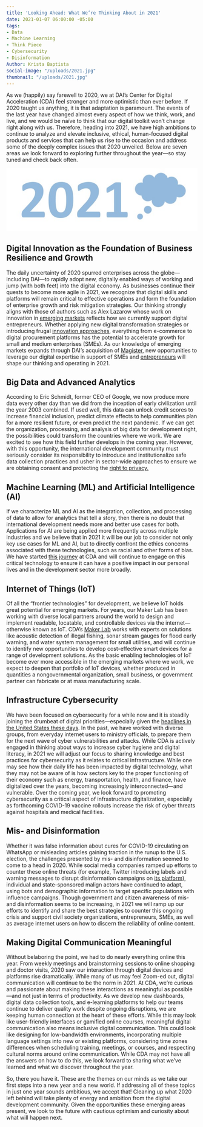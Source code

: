 ```yaml
---
title: 'Looking Ahead: What We’re Thinking About in 2021'
date: 2021-01-07 06:00:00 -05:00
tags:
- Data
- Machine Learning
- Think Piece
- Cybersecurity
- Disinformation
Author: Krista Baptista
social-image: "/uploads/2021.jpg"
thumbnail: "/uploads/2021.jpg"
---
```


As we (happily) say farewell to 2020, we at DAI’s Center for Digital Acceleration (CDA) feel stronger and more optimistic than ever before. If 2020 taught us anything, it is that adaptation is paramount. The events of the last year have changed almost every aspect of how we think, work, and live, and we would be naïve to think that our digital toolkit won’t change right along with us. Therefore, heading into 2021, we have high ambitions to continue to analyze and elevate inclusive, ethical, human-focused digital products and services that can help us rise to the occasion and address some of the deeply complex issues that 2020 unveiled. Below are seven areas we look forward to exploring further throughout the year—so stay tuned and check back often.

<!--more-->

![2021.jpg](/uploads/2021.jpg)

## Digital Innovation as the Foundation of Business Resilience and Growth

The daily uncertainty of 2020 spurred enterprises across the globe—including DAI—to rapidly adopt new, digitally enabled ways of working and jump (with both feet) into the digital economy. As businesses continue their quests to become more agile in 2021, we recognize that digital skills and platforms will remain critical to effective operations and form the foundation of enterprise growth and risk mitigation strategies. Our thinking strongly aligns with those of authors such as Alex Lazarow whose work on innovation in [emerging markets](https://hbr.org/2020/10/startups-its-time-to-think-like-camels-not-unicorns) reflects how we currently support digital entrepreneurs. Whether applying new digital transformation strategies or introducing frugal [innovation approaches](https://ssir.org/articles/entry/frugal_innovation_for_todays_and_tomorrows_crises), everything from e-commerce to digital procurement platforms has the potential to accelerate growth for small and medium enterprises (SMEs). As our knowledge of emerging markets expands through DAI’s acquisition of [Magister,](https://www.dai.com/news/dai-magister-the-leading-capital-advisor-and-investment-bank-for-international-and-emerging-markets) new opportunities to leverage our digital expertise in support of SMEs and [entrepreneurs](https://dai-global-developments.com/articles/commercializing-agricultural-innovations-in-the-age-of-covid-19) will shape our thinking and operating in 2021.

## Big Data and Advanced Analytics

According to Eric Schmidt, former CEO of Google, we now produce more data every other day than we did from the inception of early civilization until the year 2003 combined. If used well, this data can unlock credit scores to increase financial inclusion, predict climate effects to help communities plan for a more resilient future, or even predict the next pandemic. If we can get the organization, processing, and analysis of big data for development right, the possibilities could transform the countries where we work. We are excited to see how this field further develops in the coming year. However, with this opportunity, the international development community must seriously consider its responsibility to introduce and institutionalize safe data collection practices and usher in sector-wide approaches to ensure we are obtaining consent and protecting the [right to privacy.](https://dai-global-digital.com/consent-to-data-processing-in-humanitarian-and-development-contexts-part-one.html)

## Machine Learning (ML) and Artificial Intelligence (AI)

If we characterize ML and AI as the integration, collection, and processing of data to allow for analytics that tell a story, then there is no doubt that international development needs more and better use cases for both. Applications for AI are being applied more frequently across multiple industries and we believe that in 2021 it will be our job to consider not only key use cases for ML and AI, but to directly confront the ethics concerns associated with these technologies, such as racial and other forms of bias. We have started [this journey](https://dai-global-digital.com/algorithms-in-development.html) at CDA and will continue to engage on this critical technology to ensure it can have a positive impact in our personal lives and in the development sector more broadly.

## Internet of Things (IoT)

Of all the “frontier technologies” for development, we believe IoT holds great potential for emerging markets. For years, our Maker Lab has been working with diverse local partners around the world to design and implement readable, locatable, and controllable devices via the internet—otherwise known as IoT. CDA’s [Maker Lab](https://www.dai.com/our-work/solutions/dai-maker-lab) works with experts on solutions like acoustic detection of illegal fishing, sonar stream gauges for flood early warning, and water system management for small utilities, and will continue to identify new opportunities to develop cost-effective smart devices for a range of development solutions. As the basic enabling technologies of IoT become ever more accessible in the emerging markets where we work, we expect to deepen that portfolio of IoT devices, whether produced in quantities a nongovernmental organization, small business, or government partner can fabricate or at mass manufacturing scale.

## Infrastructure Cybersecurity

We have been focused on cybersecurity for a while now and it is steadily joining the drumbeat of digital priorities—especially given the [headlines in the United States these days](https://thehill.com/policy/cybersecurity/532756-us-intel-agencies-blame-russia-for-massive-solarwinds-hack). In the past, we have worked with diverse groups, from everyday internet users to ministry officials, to prepare them for the next wave of cyber vulnerabilities and attacks. While CDA is actively engaged in thinking about ways to increase cyber hygiene and digital literacy, in 2021 we will adjust our focus to sharing knowledge and best practices for cybersecurity as it relates to critical infrastructure. While one may see how their daily life has been impacted by digital technology, what they may not be aware of is how sectors key to the proper functioning of their economy such as energy, transportation, health, and finance, have digitalized over the years, becoming increasingly interconnected—and vulnerable. Over the coming year, we look forward to promoting cybersecurity as a critical aspect of infrastructure digitalization, especially as forthcoming COVID-19 vaccine rollouts increase the risk of cyber threats against hospitals and medical facilities.

## Mis- and Disinformation

Whether it was false information about cures for COVID-19 circulating on WhatsApp or misleading articles gaining traction in the runup to the U.S. election, the challenges presented by mis- and disinformation seemed to come to a head in 2020. While social media companies ramped up efforts to counter these online threats (for example, Twitter introducing labels and warning messages to disrupt disinformation campaigns on [its platform](https://blog.twitter.com/en_us/topics/product/2020/updating-our-approach-to-misleading-information.html)), individual and state-sponsored malign actors have continued to adapt, using bots and demographic information to target specific populations with influence campaigns. Though government and citizen awareness of mis- and disinformation seems to be increasing, in 2021 we will ramp up our efforts to identify and share the best strategies to counter this ongoing crisis and support civil society organizations, entrepreneurs, SMEs, as well as average internet users on how to discern the reliability of online content.

## Making Digital Communication Meaningful

Without belaboring the point, we had to do nearly everything online this year. From weekly meetings and brainstorming sessions to online shopping and doctor visits, 2020 saw our interaction through digital devices and platforms rise dramatically. While many of us may feel Zoom-ed out, digital communication will continue to be the norm in 2021. At CDA, we’re curious and passionate about making these interactions as meaningful as possible—and not just in terms of productivity. As we develop new dashboards, digital data collection tools, and e-learning platforms to help our teams continue to deliver quality work despite ongoing disruptions, we are keeping human connection at the heart of these efforts. While this may look like user-friendly interfaces or gamified online courses, meaningful digital communication also means inclusive digital communication. This could look like designing for low-bandwidth environments, incorporating multiple language settings into new or existing platforms, considering time zones differences when scheduling training, meetings, or courses, and respecting cultural norms around online communication. While CDA may not have all the answers on how to do this, we look forward to sharing what we’ve learned and what we discover throughout the year.

So, there you have it. These are the themes on our minds as we take our first steps into a new year and a new world. If addressing all of these topics in just one year sounds ambitious, we accept that! Cleaning up what 2020 left behind will take plenty of energy and ambition from the digital development community. Given the opportunities these emerging areas present, we look to the future with cautious optimism and curiosity about what will happen next.